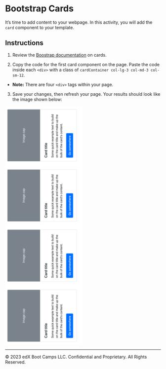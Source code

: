 # Bootstrap Cards

It’s time to add content to your webpage. In this activity, you will add the `card` component to your template. 

## Instructions

1. Review the [Boostrap documentation](https://getbootstrap.com/docs/4.3/components/card/) on cards.

2. Copy the code for the first card component on the page. Paste the code inside each `<div>` with a class of `cardContainer col-lg-3 col-md-3 col-sm-12`.

- **Note:** There are four `<div>` tags within your page.

3. Save your changes, then refresh your page. Your results should look like the image shown below: 

  ![Card Solution](./images/card-solution.png)

---

© 2023 edX Boot Camps LLC. Confidential and Proprietary. All Rights Reserved.

